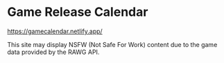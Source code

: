# Game Release Calendar

https://gamecalendar.netlify.app/

This site may display NSFW (Not Safe For Work) content due to the game data provided by the RAWG API.


